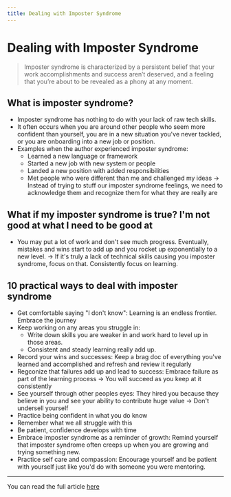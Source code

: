 ```yaml
---
title: Dealing with Imposter Syndrome
---
```


# Dealing with Imposter Syndrome

> Imposter syndrome is characterized by a persistent belief that your work accomplishments and success aren’t deserved, and a feeling that you’re about to be revealed as a phony at any moment.

## What is imposter syndrome? 

- Imposter syndrome has nothing to do with your lack of raw tech skills. 
- It often occurs when you are around other people who seem more confident than yourself, you are in a new situation you've never tackled, or you are onboarding into a new job or position.
- Examples when the author experienced imposter syndrome: 
    * Learned a new language or framework
    * Started a new job with new system or people
    * Landed a new position with added responsibilities
    * Met people who were different than me and challenged my ideas
&rarr; Instead of trying to stuff our imposter syndrome feelings, we need to acknowledge them and recognize them for what they are really are

## What if my imposter syndrome is true? I'm not good at what I need to be good at
- You may put a lot of work and don't see much progress. Eventually, mistakes and wins start to add up and you rocket up exponentially to a new level.
&rarr; If it's truly a lack of technical skills causing you imposter syndrome, focus on that. Consistently focus on learning.

## 10 practical ways to deal with imposter syndrome
- Get comfortable saying "I don't know": Learning is an endless frontier. Embrace the journey
- Keep working on any areas you struggle in:
    * Write down skills you are weaker in and work hard to level up in those areas.
    * Consistent and steady learning really add up.
- Record your wins and successes: Keep a brag doc of everything you've learned and accomplished and refresh and review it regularly
- Regconize that failures add up and lead to success: Embrace failure as part of the learning process &rarr; You will succeed as you keep at it consistently
- See yourself through other peoples eyes: They hired you because they believe in you and see your ability to contribute huge value &rarr; Don't undersell yourself
- Practice being confident in what you do know
- Remember what we all struggle with this
- Be patient, confidence develops with time
- Embrace imposter syndrome as a reminder of growth: Remind yourself that imposter syndrome often creeps up when you are growing and trying something new.
- Practice self care and compassion: Encourage yourself and be patient with yourself just like you'd do with someone you were mentoring.

---

You can read the full article [here](https://levelupsoftwareengineering.substack.com/p/how-to-deal-with-imposter-syndrome?utm_source=profile&utm_medium=reader2)